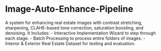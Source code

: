 # Image-Auto-Enhance-Pipeline
A system for enhancing real estate images with contrast stretching, sharpening, CLAHE-based tone correction, saturation boosting, and denoising. It Includes: - Interactive Implementation Wizard to step through each stage.  - Batch Processing to process entire folders of images.  - Interior &amp; Exterior Real Estate Dataset for testing and evaluation.
